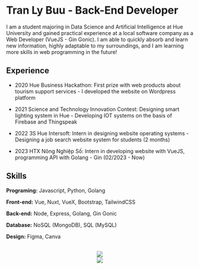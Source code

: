 # Tran Ly Buu - Back-End Developer

I am a student majoring in Data Science and Artificial Intelligence at Hue University and gained practical experience at a local software company as a Web Developer (VueJS - Gin Gonic). I am able to quickly absorb and learn new information, highly adaptable to my surroundings, and I am learning more skills in web programming in the future!


## Experience

- 2020 Hue Business Hackathon:
First prize with web products about tourism support
services - I developed the website on Wordpress platform

- 2021 Science and Technology Innovation Contest:
Designing smart lighting system in Hue - Developing IOT
systems on the basis of Firebase and Thingspeak

- 2022 3S Hue Intersoft:
Intern in designing website operating systems - Designing
a job search website system for students (2 months)

- 2023 HTX Nông Nghiệp Số:
Intern in developing website with VueJS, programming API with Golang - Gin (02/2023 - Now)

## Skills

**Programing:** Javascript, Python, Golang

**Front-end:** Vue, Nuxt, VueX, Bootstrap, TailwindCSS

**Back-end:** Node, Express, Golang, Gin Gonic

**Database:** NoSQL (MongoDB), SQL (MySQL)

**Design:** Figma, Canva

<br/>  

<div align="center">
<img src="https://komarev.com/ghpvc/?username=tranlybuu&&style=flat-square" align="center" />
</div>  
  


<div align="center">
            <a href="https://www.buymeacoffee.com/tranlybuu" target="_blank" style="display: inline-block;">
                <img
                    src="https://img.shields.io/badge/Donate-Buy%20Me%20A%20Coffee-orange.svg?style=flat-square&logo=buymeacoffee" 
                    align="center"
                />
            </a></div>

